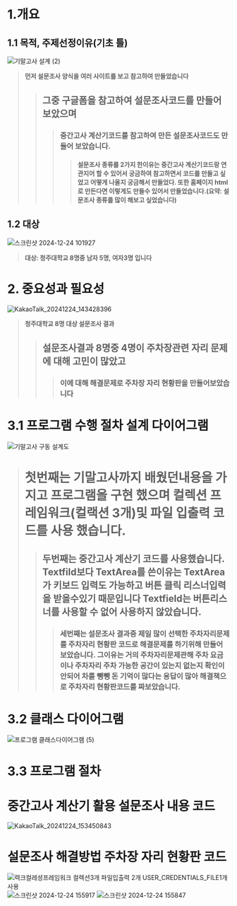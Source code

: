 # 1.개요
## 1.1 목적, 주제선정이유(기초 틀) 
![기말고사 설계 (2)](https://github.com/user-attachments/assets/82e920ac-957c-4834-bb7a-c8149c583b42)
>**먼저 설문조사 양식을 여러 사이트를 보고 참고하여 만들었습니다**
> >## 그중 구글폼을 참고하여 설문조사코드를 만들어 보았으며 
> > >### 중간고사 계산기코드를 참고하여 만든 설문조사코드도 만들어 보았습니다.
> > > >#### 설문조사 종류를 2가지 한이유는 중간고사 계산기코드랑 연관지어 할 수 있어서 궁금하여 참고하면서 코드를 만들고 싶었고 어떻게 나올지 궁금해서 만들었다. 또한 홈페이지 html로 만든다면 이렇게도 만들수 있어서 만들었습니다.(요약: 설문조사 종류를 많이 해보고 싶었습니다)
## 1.2  대상
![스크린샷 2024-12-24 101927](https://github.com/user-attachments/assets/12282712-23f1-4575-83b7-5799a2ad63eb)
>**대상: 청주대학교 8명중 남자 5명, 여자3명 입니다**
# 2. 중요성과 필요성 
![KakaoTalk_20241224_143428396](https://github.com/user-attachments/assets/f3f1b3bc-d182-4355-9c63-b6a405d21ad4)
>**청주대학교 8명 대상 설문조사 결과**
> >## 설문조사결과 8명중 4명이 주차장관련 자리 문제에 대해 고민이 많았고
> > >### 이에 대해 해결문제로 주차장 자리 현황판을 만들어보았습니다
# 3.1 프로그램 수행 절차 설계 다이어그램 
![기말고사 구동 설계도](https://github.com/user-attachments/assets/af9b59b4-ea0c-4566-9ab8-aa7fd3522c71)
># 첫번째는 기말고사까지 배웠던내용을 가지고 프로그램을 구현 했으며 컬렉션 프레임워크(컬랙션 3개)및 파일 입출력 코드를 사용 했습니다.
> > ## 두번째는 중간고사 계산기 코드를 사용했습니다. Textfild보다 TextArea를 쓴이유는 TextArea가 키보드 입력도 가능하고 버튼 클릭 리스너입력을 받을수있기 때문입니다 Textfield는 버튼리스너를 사용할 수 없어 사용하지 않았습니다.
> > >### 세번째는 설문조사 결과중 제일 많이 선택한 주차자리문제를 주차자리 현황판 코드로 해결문제를 하기위해 만들어 보았습니다. 그이유는 거의 주차자리문제관해 주차 요금이나 주차자리 주차 가능한 공간이 있는지 없는지 확인이 안되어 차를 뺑뺑 돈 기억이 많다는 응답이 많아 해결책으로 주차자리 현황판코드를 짜보았습니다.  
# 3.2 클래스 다이어그램 
![프로그램 클래스다이어그램 (5)](https://github.com/user-attachments/assets/bfe5126c-9a93-4d57-b078-209f89a2cffb)

# 3.3 프로그램 절차
# 중간고사 계산기 활용 설문조사 내용 코드
![KakaoTalk_20241224_153450843](https://github.com/user-attachments/assets/7bc34466-8598-47c5-86a7-5bd8f9900205)
# 설문조사 해결방법 주차장 자리 현황판 코드
![력크컬레셩프레임워크 컬렉션3개 파일입출력 2개 USER_CREDENTIALS_FILE1개 사용](https://github.com/user-attachments/assets/615b599b-3cc1-483e-b065-2566c90ca4db)
![스크린샷 2024-12-24 155917](https://github.com/user-attachments/assets/0581b957-7ca5-4492-89ca-50260675fd61)
![스크린샷 2024-12-24 155847](https://github.com/user-attachments/assets/5bad64c5-b5b6-4640-ba5c-1c6f8326758c)

